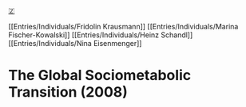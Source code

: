 [🇿](zotero://select/library/items/BZL4JIXE)

[[Entries/Individuals/Fridolin Krausmann]] [[Entries/Individuals/Marina Fischer-Kowalski]] [[Entries/Individuals/Heinz Schandl]] [[Entries/Individuals/Nina Eisenmenger]] 
# The Global Sociometabolic Transition (2008)

